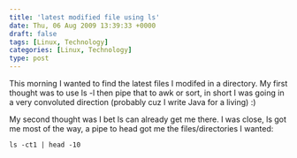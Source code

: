 ```yaml
---
title: 'latest modified file using ls'
date: Thu, 06 Aug 2009 13:39:33 +0000
draft: false
tags: [Linux, Technology]
categories: [Linux, Technology]
type: post
---
```


This morning I wanted to find the latest files I modifed in a directory. My first thought was to use ls -l then pipe that to awk or sort, in short I was going in a very convoluted direction (probably cuz I write Java for a living) :)

My second thought was I bet ls can already get me there. I was close, ls got me most of the way, a pipe to head got me the files/directories I wanted:

```
ls -ct1 | head -10


```
